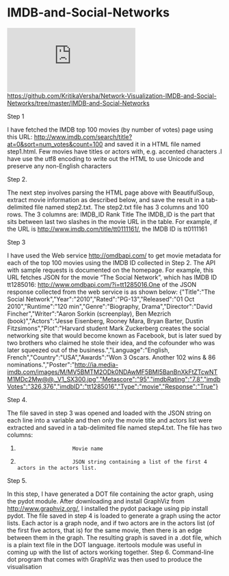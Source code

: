IMDB-and-Social-Networks
========================

![Alt text](https://github.com/KritikaVersha/Network-Visualization-IMDB-and-Social-Networks/tree/master/IMDB-and-Social-Networks/step1.html?raw=true)
https://github.com/KritikaVersha/Network-Visualization-IMDB-and-Social-Networks/tree/master/IMDB-and-Social-Networks

Step 1

I have fetched the IMDB top 100 movies (by number of votes) page using this URL:
http://www.imdb.com/search/title?at=0&sort=num_votes&count=100
and saved it in a HTML file named step1.html. Few movies have titles or actors with, e.g. accented characters .I have use the utf8 encoding to write out the HTML to use Unicode and preserve any non-English characters

Step 2. 

The next step involves parsing the HTML page above with BeautifulSoup, extract movie information as described below, and save the result in a tab-delimited file named step2.txt.  The step2.txt file has 3 columns and 100 rows. The 3 columns are:
IMDB_ID
Rank
Title
The IMDB_ID is the part that sits between last two slashes in the movie URL in the table.
For example, if the URL is http://www.imdb.com/title/tt0111161/, the IMDB ID is tt0111161

Step 3

I have used the Web service http://omdbapi.com/ to get movie metadata for each of the top 100 movies using the IMDB ID collected in Step 2.  The API with sample requests is documented on the homepage. For example, this URL fetches JSON for the movie “The Social Network”, which has IMDB ID tt1285016: http://www.omdbapi.com/?i=tt1285016.One of the JSON response collected from the web service is as shown below:
{"Title":"The Social Network","Year":"2010","Rated":"PG-13","Released":"01 Oct 2010","Runtime":"120 min","Genre":"Biography, Drama","Director":"David Fincher","Writer":"Aaron Sorkin (screenplay), Ben Mezrich (book)","Actors":"Jesse Eisenberg, Rooney Mara, Bryan Barter, Dustin Fitzsimons","Plot":"Harvard student Mark Zuckerberg creates the social networking site that would become known as Facebook, but is later sued by two brothers who claimed he stole their idea, and the cofounder who was later squeezed out of the business.","Language":"English, French","Country":"USA","Awards":"Won 3 Oscars. Another 102 wins & 86 nominations.","Poster":"http://ia.media-imdb.com/images/M/MV5BMTM2ODk0NDAwMF5BMl5BanBnXkFtZTcwNTM1MDc2Mw@@._V1_SX300.jpg","Metascore":"95","imdbRating":"7.8","imdbVotes":"326,376","imdbID":"tt1285016","Type":"movie","Response":"True"}


Step 4.

The file saved in step 3 was opened and loaded with the JSON string on each line into a variable and then only the movie title and actors list were extracted and saved in a tab-delimited file named step4.txt.  The file has two columns:
1.                       Movie name
2.                       JSON string containing a list of the first 4 actors in the actors list.

Step 5. 

In this step, I have generated a DOT file containing the actor graph, using the pydot module. After downloading and install GraphViz from http://www.graphviz.org/, I installed the pydot package using pip install pydot.
The file saved in step 4 is loaded to generate a graph using the actor lists. Each actor is a graph node, and if two actors are in the actors list (of the first five actors, that is) for the same movie, then there is an edge between them in the graph. The resulting graph is saved in a .dot file, which is a plain text file in the DOT language. itertools module was useful in coming up with the list of actors working together.
Step 6. 
Command-line dot program that comes with GraphViz was then used to produce the visualisation


